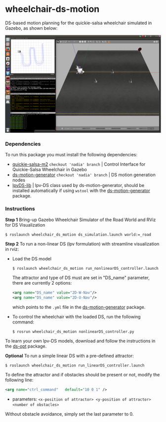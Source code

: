 # wheelchair-ds-motion
DS-based motion planning for the quickie-salsa wheelchair simulated in Gazebo, as shown below:

<p align="center">
<img src="https://github.com/epfl-lasa/wheelchair-ds-motion/blob/master/figs/Road1-scenario.png" width="750"></>

### Dependencies
To run this package you must install the following dependencies:
- [quickie-salsa-m2](https://github.com/sinamr66/quickie_salsa_m2) ``checkout 'nadia' branch`` | Control Interface for Quickie-Salsa Wheelchair in Gazebo
- [ds-motion-generator](https://github.com/epfl-lasa/ds_motion_generator.git) ``checkout 'nadia' branch`` | DS motion generation nodes
- [lpvDS-lib](https://github.com/nbfigueroa/lpvDS-lib) | lpv-DS class used by ds-motion-generator, should be installed automatically if using ``wstool`` with the [ds-motion-generator](https://github.com/epfl-lasa/ds_motion_generator.git) package.


### Instructions
**Step 1** Bring-up Gazebo Wheelchair Simulator of the Road World and RViz for DS Visualization  
```
$ roslaunch wheelchair_ds_motion ds_simulation.launch world:=_road
```

**Step 2** To run a non-linear DS (lpv formulation) with streamline visualization in rviz:
- Load the DS model
	```
	$ roslaunch wheelchair_ds_motion run_nonlinearDS_controller.launch 
	```
	The attractor and type of DS must are set in "DS_name" parameter, there are currently 2 options:
	```xml
	<arg name="DS_name" value="2D-W-Nav"/>
	<arg name="DS_name" value="2D-U-Nav"/>
	```
	which points to the ``.yml`` file in the [ds-motion-generator](https://github.com/epfl-lasa/ds_motion_generator) package.

- To control the wheelchair with the loaded DS, run the following command:
	```
	$ rosrun wheelchair_ds_motion nonlinearDS_controller.py
	```

To learn your own lpv-DS models, download and follow the instructions in the [ds-opt](https://github.com/nbfigueroa/ds-opt) package. 

**Optional** To run a simple linear DS with a pre-defined attractor:
```
$ roslaunch wheelchair_ds_motion run_linearDS_controller.launch 
```
To define the attractor and if obstacles should be present or not, modify the following line:
```xml
<arg name="ctrl_command"   default="10 0 1" />
```
- parameters: ``<x-position of attractor> <y-position of attractor> <number of obstacles> ``

Without obstacle avoidance, simply set the last parameter to 0.
